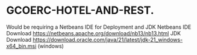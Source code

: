# GCOERC-HOTEL-AND-REST.
Would be requiring a Netbeans IDE for Deployment and JDK 
Netbeans IDE Download https://netbeans.apache.org/download/nb13/nb13.html
JDK Download https://download.oracle.com/java/21/latest/jdk-21_windows-x64_bin.msi (windows)
